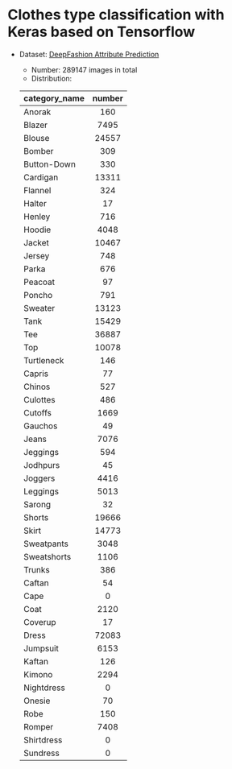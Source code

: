 # Clothes type classification with Keras based on Tensorflow

- Dataset: [DeepFashion Attribute Prediction](http://mmlab.ie.cuhk.edu.hk/projects/DeepFashion.html)
  - Number: 289147 images in total
  - Distribution:
  
  | category_name | number |
  |---------------|:------:|
  |Anorak         |160     |
  |Blazer         |7495    |
  |Blouse         |24557   |
  |Bomber         |309     |
  |Button-Down    |330     |
  |Cardigan       |13311   |
  |Flannel        |324     |
  |Halter         |17      |
  |Henley         |716     |
  |Hoodie         |4048    |
  |Jacket         |10467   |
  |Jersey         |748     |
  |Parka          |676     |
  |Peacoat        |97      |
  |Poncho         |791     |
  |Sweater        |13123   |
  |Tank           |15429   |
  |Tee            |36887   |
  |Top            |10078   |
  |Turtleneck     |146     |
  |Capris         |77      |
  |Chinos         |527     |
  |Culottes       |486     |
  |Cutoffs        |1669    |
  |Gauchos        |49      |
  |Jeans          |7076    |
  |Jeggings       |594     |
  |Jodhpurs       |45      |
  |Joggers        |4416    |
  |Leggings       |5013    |
  |Sarong         |32      |
  |Shorts         |19666   |
  |Skirt          |14773   |
  |Sweatpants     |3048    |
  |Sweatshorts    |1106    |
  |Trunks         |386     |
  |Caftan         |54      |
  |Cape           |0       |
  |Coat           |2120    |
  |Coverup        |17      |
  |Dress          |72083   |
  |Jumpsuit       |6153    |
  |Kaftan         |126     |
  |Kimono         |2294    |
  |Nightdress     |0       |
  |Onesie         |70      |
  |Robe           |150     |
  |Romper         |7408    |
  |Shirtdress     |0       |
  |Sundress       |0       |
